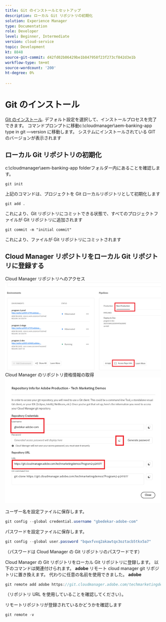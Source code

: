 ```yaml
---
title: Git のインストールとセットアップ
description: ローカル Git リポジトリの初期化
solution: Experience Manager
type: Documentation
role: Developer
level: Beginner, Intermediate
version: cloud-service
topic: Development
kt: 8848
source-git-commit: d42fd02b06429be1b847958f23f273cf842d3e1b
workflow-type: tm+mt
source-wordcount: '200'
ht-degree: 0%

---
```


# Git のインストール


[Git のインストール](https://git-scm.com/downloads). デフォルト設定を選択して、インストールプロセスを完了できます。
コマンドプロンプトに移動c:\cloudmanager\aem-banking-app type in git —version に移動します。 システムにインストールされている GIT のバージョンが表示されます

## ローカル Git リポジトリの初期化

c:\cloudmanager\aem-banking-app folderフォルダー内にあることを確認します。

```
git init
```

上記のコマンドは、プロジェクトを Git ローカルリポジトリとして初期化します

```
git add .
```

これにより、Git リポジトリにコミットできる状態で、すべてのプロジェクトファイルが Git リポジトリに追加されます

```
git commit -m "initial commit"
```

これにより、ファイルが Git リポジトリにコミットされます



## Cloud Manager リポジトリをローカル Git リポジトリに登録する

Cloud Manager リポジトリへのアクセス
![担当者情報にアクセス](assets/cloud-manager-repo.png)
Cloud Manager のリポジトリ資格情報の取得
![get-credentials](assets/cloud-manager-repo1.png)

ユーザー名を設定ファイルに保存します。

```java
git config --global credential.username "gbedekar-adobe-com"
```

パスワードを設定ファイルに保存します。

```java
git config --global user.password "bqwxfvxq2akawtqx3oztacb5tkx5a7"
```

（パスワードは Cloud Manager の Git リポジトリのパスワードです）

Cloud Manager の Git リポジトリをローカル Git リポジトリに登録します。 以下のコマンドは関連付けられます。 **adobe** リモート cloud manager git リポジトリに置き換えます。 代わりに任意の名前を使用できました。 **adobe**


```java
git remote add adobe https://git.cloudmanager.adobe.com/techmarketingdemos/Program2-p24107/
```

（リポジトリ URL を使用していることを確認してください）。

リモートリポジトリが登録されているかどうかを確認します

```java
git remote -v
```



